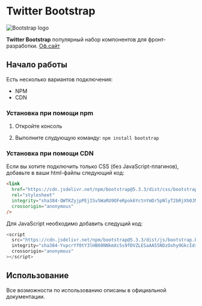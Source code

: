 # Twitter Bootstrap

![Bootstrap logo](https://getbootstrap.com/docs/5.3/assets/brand/bootstrap-logo-shadow.png)

**Twitter Bootstrap** популярный набор компонентов для фронт-разработки.
[Оф.сайт](https://getbootstrap.com)

## Начало работы

Есть несколько вариантов подключения:

- NPM
- CDN

### Установка при помощи npm

1. Откройте консоль

1. Выполните слудующую команду: `npm install bootstrap`

### Установка при помощи CDN

Если вы хотите подключить только CSS (без JavaScript-плагинов), добавьте в ваши html-файлы следующий код:

```html
<link
  href="https://cdn.jsdelivr.net/npm/bootstrap@5.3.3/dist/css/bootstrap.min.css"
  rel="stylesheet"
  integrity="sha384-QWTKZyjpPEjISv5WaRU9OFeRpok6YctnYmDr5pNlyT2bRjXh0JMhjY6hW+ALEwIH"
  crossorigin="anonymous"
/>
```

Для JavaScript необходимо добавить следущий код:

```javascript
<script
  src="https://cdn.jsdelivr.net/npm/bootstrap@5.3.3/dist/js/bootstrap.bundle.min.js"
  integrity="sha384-YvpcrYf0tY3lHB60NNkmXc5s9fDVZLESaAA55NDzOxhy9GkcIdslK1eN7N6jIeHz"
  crossorigin="anonymous"
></script>
```

## Использование

Все возможности по использованию описаны в официальной документации.

